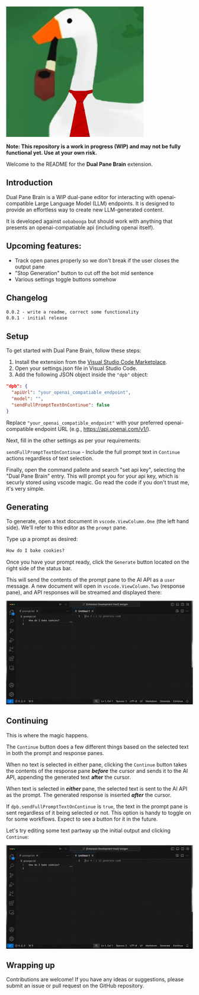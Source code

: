 ![thehonker logo](doc/media/readme/logo.png)

**Note: This repository is a work in progress (WIP) and may not be fully functional yet. Use at your own risk.**

Welcome to the README for the **Dual Pane Brain** extension.

## Introduction

Dual Pane Brain is a WIP dual-pane editor for interacting with openai-compatible Large Language Model (LLM) endpoints. It is designed to provide an effortless way to create new LLM-generated content.

It is developed against `oobabooga` but should work with anything that presents an openai-compatiable api (including openai itself).

## Upcoming features:

- Track open panes properly so we don't break if the user closes the output pane
- "Stop Generation" button to cut off the bot mid sentence
- Various settings toggle buttons somehow

## Changelog

```
0.0.2 - write a readme, correct some functionality
0.0.1 - initial release
```

## Setup

To get started with Dual Pane Brain, follow these steps:

1. Install the extension from the [Visual Studio Code Marketplace](https://marketplace.visualstudio.com/items?itemName=thehonker.dualpanebrain).
2. Open your settings.json file in Visual Studio Code.
3. Add the following JSON object inside the `"dpb"` object:

```json
"dpb": {
  "apiUrl": "your_openai_compatiable_endpoint",
  "model": "",
  "sendFullPromptTextOnContinue": false
}
```

Replace `"your_openai_compatible_endpoint"` with your preferred openai-compatible endpoint URL (e.g., https://api.openai.com/v1/).

Next, fill in the other settings as per your requirements:

`sendFullPromptTextOnContinue` - Include the full prompt text in `Continue` actions regardless of text selection.

Finally, open the command pallete and search "set api key", selecting the "Dual Pane Brain" entry. This will prompt you for your api key, which is securly stored using vscode magic. Go read the code if you don't trust me, it's very simple.


## Generating
To generate, open a text document in `vscode.ViewColumn.One` (the left hand side).
We'll refer to this editor as the `prompt` pane.

Type up a prompt as desired:

```markdown
How do I bake cookies?
```

Once you have your prompt ready, click the `Generate` button located on the right side of the status bar.

This will send the contents of the prompt pane to the AI API as a `user` message. A new document will open in `vscode.ViewColumn.Two` (response pane), and API responses will be streamed and displayed there:

![Dual Pane Brain Generation Gif](doc/media/readme/generation.gif)

## Continuing

This is where the magic happens.

The `Continue` button does a few different things based on the selected text in both the prompt and response panes.

When no text is selected in either pane, clicking the `Continue` button takes the contents of the response pane ***before*** the cursor and sends it to the AI API, appending the generated text **after** the cursor.

When text is selected in ***either*** pane, the selected text is sent to the AI API as the prompt. The generated response is inserted ***after*** the cursor.

If `dpb.sendFullPromptTextOnContinue` is `true`, the text in the prompt pane is sent regardless of it being selected or not. This option is handy to toggle on for some workflows. Expect to see a button for it in the future.

Let's try editing some text partway up the initial output and clicking `Continue`:

![Dual Pane Brain Continuation Gif](doc/media/readme/continuation.gif)

## Wrapping up

Contributions are welcome! If you have any ideas or suggestions, please submit an issue or pull request on the GitHub repository.
